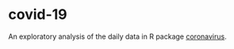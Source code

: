 # covid-19

An exploratory analysis of the daily data in R package [coronavirus](https://ramikrispin.github.io/coronavirus/).

